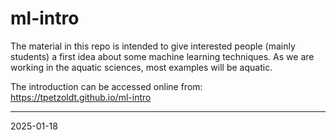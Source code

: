 # ml-intro

The material in this repo is intended to give interested people (mainly students) 
a first idea about some machine learning techniques. As we are working in the aquatic 
sciences, most examples will be aquatic.

The introduction can be accessed online from: https://tpetzoldt.github.io/ml-intro

---

2025-01-18
